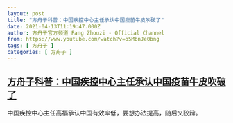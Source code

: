 ```yaml
---
layout: post
title: "方舟子科普：中国疾控中心主任承认中国疫苗牛皮吹破了"
date: 2021-04-13T11:19:47.000Z
author: 方舟子官方频道 Fang Zhouzi - Official Channel
from: https://www.youtube.com/watch?v=o5MbnJe0bng
tags: [ 方舟子 ]
categories: [ 方舟子 ]
---
```

<!--1618312787000-->
[方舟子科普：中国疾控中心主任承认中国疫苗牛皮吹破了](https://www.youtube.com/watch?v=o5MbnJe0bng)
------

<div>
中国疾控中心主任高福承认中国有效率低，要想办法提高，随后又狡辩。
</div>
